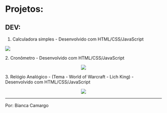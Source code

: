 # Projetos:

## DEV:

1. Calculadora simples - Desenvolvido com HTML/CSS/JavaScript
<p>
    <img src="IMG/Calculadora_Simples.gif"/>
</p>
2. Cronômetro - Desenvolvido com HTML/CSS/JavaScript
<p align="center">
    <img src="IMG/Cronometro.gif"/>
</p>
3. Relógio Analógico - (Tema - World of Warcraft - Lich King) - Desenvolvido com HTML/CSS/JavaScript 
<p align="center">
    <img src="IMG/Relógio_Analógico.gif"/>
</p>

-------------------------------------------- 

Por: Bianca Camargo 
